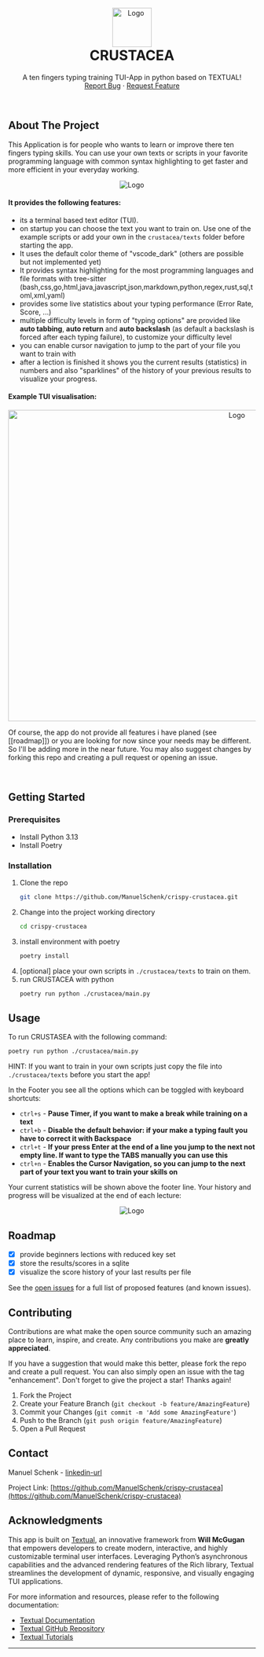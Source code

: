 
<!-- PROJECT LOGO -->
<br />
<div align="center">
  <img src="logo.png" alt="Logo" width="80" height="80">
  <h1 style="margin-top: 0;">CRUSTACEA</h1>
  <p align="center">
    A ten fingers typing training TUI-App in python based on TEXTUAL!
    <br />
    <a href="https://github.com/ManuelSchenk/crispy-crustacea/issues/new?labels=bug&template=bug-report---.md">Report Bug</a>
    &middot;
    <a href="https://github.com/ManuelSchenk/crispy-crustacea/issues/new?labels=enhancement&template=feature-request---.md">Request Feature</a>
  </p>
</div>
<br />

<!-- ABOUT THE PROJECT -->
## About The Project

This Application is for people who wants to learn or improve there ten fingers typing skills.
You can use your own texts or scripts in your favorite programming language with common syntax highlighting to get faster and more efficient in your everyday working.

<div align="center">
    <img src="crustacea.jpg" alt="Logo">
</div>

#### It provides the following features:
* its a terminal based text editor (TUI).
* on startup you can choose the text you want to train on. Use one of the example scripts or add your own in the `crustacea/texts` folder before starting the app.
* It uses the default color theme of "vscode_dark" (others are possible but not implemented yet)
* It provides syntax highlighting for the most programming languages and file formats with tree-sitter (bash,css,go,html,java,javascript,json,markdown,python,regex,rust,sql,toml,xml,yaml)
* provides some live statistics about your typing performance (Error Rate, Score, ...)
* multiple difficulty levels in form of "typing options" are provided like **auto tabbing**, **auto return** and **auto backslash** (as default a backslash is forced after each typing failure), to customize your difficulty level
* you can enable cursor navigation to jump to the part of your file you want to train with 
* after a lection is finished it shows you the current results (statistics) in numbers and also "sparklines" of the history of your previous results to visualize your progress.


#### Example TUI visualisation:
<div align="center">
    <img src="example.png" alt="Logo" width="915" height="634">
</div>
 
Of course, the app do not provide all features i have planed (see [[roadmap]]) or you are looking for now since your needs may be different. 
So I'll be adding more in the near future. You may also suggest changes by forking this repo and creating a pull request or opening an issue. 

<br />

<!-- GETTING STARTED -->
## Getting Started



### Prerequisites

* Install Python 3.13
* Install Poetry

### Installation


1. Clone the repo
   ```sh
   git clone https://github.com/ManuelSchenk/crispy-crustacea.git
   ```
2. Change into the project working directory
   ```sh
   cd crispy-crustacea
   ```
3. install environment with poetry
   ```js
   poetry install
   ```
4. [optional] place your own scripts in `./crustacea/texts` to train on them.
5. run CRUSTACEA with python
   ```sh
   poetry run python ./crustacea/main.py
   ```


<!-- USAGE EXAMPLES -->
## Usage

To run CRUSTASEA with the following command:
   ```sh
   poetry run python ./crustacea/main.py 
   ```
HINT: If you want to train in your own scripts just copy the file into `./crustacea/texts` before you start the app!

In the Footer you see all the options which can be toggled with keyboard shortcuts:
* `ctrl+s` - **Pause Timer, if you want to make a break while training on a text**
* `ctrl+b` - **Disable the default behavior: if your make a typing fault you have to correct it with Backspace**
* `ctrl+t` - **If your press Enter at the end of a line you jump to the next not empty line. If want to type the TABS manually you can use this**
* `ctrl+n` - **Enables the Cursor Navigation, so you can jump to the next part of your text you want to train your skills on**

Your current statistics will be shown above the footer line.
Your history and progress will be visualized at the end of each lecture:
<div align="center">
    <img src="results_vis.jpg" alt="Logo">
</div>


<!-- ROADMAP -->
## Roadmap

- [x] provide beginners lections with reduced key set 
- [x] store the results/scores in a sqlite 
- [x] visualize the score history of your last results per file

See the [open issues](https://github.com/ManuelSchenk/crispy-crustacea/issues) for a full list of proposed features (and known issues).




<!-- CONTRIBUTING -->
## Contributing

Contributions are what make the open source community such an amazing place to learn, inspire, and create. Any contributions you make are **greatly appreciated**.

If you have a suggestion that would make this better, please fork the repo and create a pull request. You can also simply open an issue with the tag "enhancement".
Don't forget to give the project a star! Thanks again!

1. Fork the Project
2. Create your Feature Branch (`git checkout -b feature/AmazingFeature`)
3. Commit your Changes (`git commit -m 'Add some AmazingFeature'`)
4. Push to the Branch (`git push origin feature/AmazingFeature`)
5. Open a Pull Request


<!-- CONTACT -->
## Contact

Manuel Schenk - [linkedin-url](linkedin-url)

Project Link: [https://github.com/ManuelSchenk/crispy-crustacea](https://github.com/ManuelSchenk/crispy-crustacea)



<!-- ACKNOWLEDGMENTS -->
## Acknowledgments

This app is built on [Textual](https://textual.textualize.io/), an innovative framework from **Will McGugan** that empowers developers to create modern, interactive, and highly customizable terminal user interfaces. Leveraging Python’s asynchronous capabilities and the advanced rendering features of the Rich library, Textual streamlines the development of dynamic, responsive, and visually engaging TUI applications.

For more information and resources, please refer to the following documentation:
- [Textual Documentation](https://textual.textualize.io/)
- [Textual GitHub Repository](https://github.com/Textualize/textual)
- [Textual Tutorials](https://textual.textualize.io/tutorials/)

---


<!-- MARKDOWN LINKS & IMAGES -->
<!-- https://www.markdownguide.org/basic-syntax/#reference-style-links -->
[issues-url]: https://github.com/ManuelSchenk/crispy-crustacea/issues
[linkedin-url]: https://www.linkedin.com/in/manuel-schenk-48246117a/
[product-screenshot]: crustasea.png



